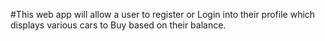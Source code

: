 #This web app will allow a user to register or Login into their profile which displays various cars to Buy based on their balance.
